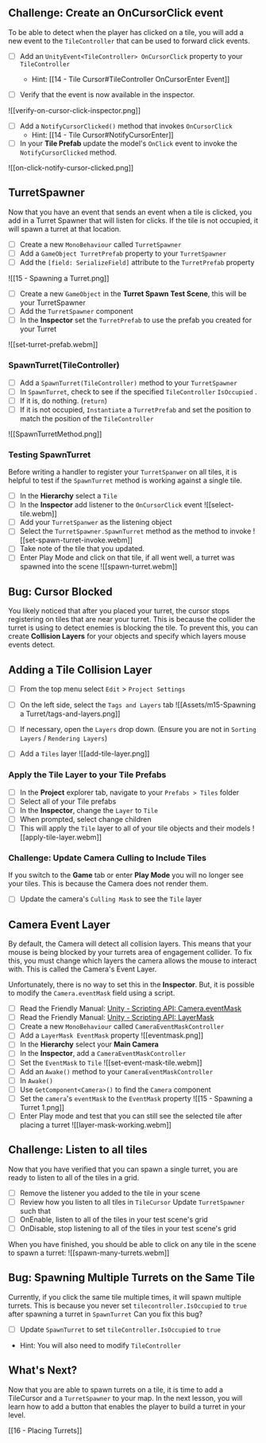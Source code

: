 ## Challenge: Create an OnCursorClick event
To be able to detect when the player has clicked on a tile, you will add a new event to the `TileController` that can be used to forward click events. 

- [ ] Add an `UnityEvent<TileController> OnCursorClick` property to your `TileController`
	- Hint: [[14 - Tile Cursor#TileController OnCursorEnter Event]]

- [ ] Verify that the event is now available in the inspector.

![[verify-on-cursor-click-inspector.png]]

- [ ] Add a `NotifyCursorClicked()` method that invokes `OnCursorClick`
	- Hint: [[14 - Tile Cursor#NotifyCursorEnter]]
- [ ] In your **Tile Prefab** update the model's `OnClick` event to invoke the `NotifyCursorClicked` method.

![[on-click-notify-cursor-clicked.png]]

## TurretSpawner
Now that you have an event that sends an event when a tile is clicked, you add in a Turret Spawner that will listen for clicks. If the tile is not occupied, it will spawn a turret at that location.

- [ ] Create a new `MonoBehaviour` called `TurretSpawner`
- [ ] Add a `GameObject TurretPrefab` property to your `TurretSpawner`
- [ ] Add the `[field: SerializeField]` attribute to the `TurretPrefab` property

![[15 - Spawning a Turret.png]]
 - [ ] Create a new `GameObject` in the **Turret Spawn Test Scene**, this will be your TurretSpawner
 - [ ] Add the `TurretSpawner` component
 - [ ] In the **Inspector** set the `TurretPrefab` to use the prefab you created for your Turret

![[set-turret-prefab.webm]]

### SpawnTurret(TileController)
- [ ] Add a `SpawnTurret(TileController)` method to your `TurretSpawner`
- [ ] In `SpawnTurret`, check to see if the specified `TileController` `IsOccupied` . 
- [ ] If it is, do nothing.  (`return`)
- [ ] If it is not occupied, `Instantiate` a `TurretPrefab` and set the position to match the position of the `TileController`

![[SpawnTurretMethod.png]]
### Testing SpawnTurret
Before writing a handler to register your `TurretSpanwer` on all tiles, it is helpful to test if the `SpawnTurret` method is working against a single tile.
- [ ] In the **Hierarchy** select a `Tile`
- [ ] In the **Inspector** add listener to the `OnCursorClick` event
![[select-tile.webm]]
- [ ] Add your `TurretSpanwer` as the listening object
- [ ] Select the `TurretSpawner.SpawnTurret` method as the method to invoke
![[set-spawn-turret-invoke.webm]]
- [ ] Take note of the tile that you updated.
- [ ] Enter Play Mode and click on that tile, if all went well, a turret was spawned into the scene
![[spawn-turret.webm]]

## Bug: Cursor Blocked
You likely noticed that after you placed your turret, the cursor stops registering on tiles that are near your turret. This is because the collider the turret is using to detect enemies is blocking the tile. To prevent this, you can create **Collision Layers** for your objects and specify which layers mouse events detect.

## Adding a Tile Collision Layer

- [ ] From the top menu select `Edit` > `Project Settings`
- [ ] On the left side, select the `Tags and Layers` tab
![[Assets/m15-Spawning a Turret/tags-and-layers.png]]

- [ ] If necessary, open the `Layers` drop down. (Ensure you are not in `Sorting Layers` / `Rendering Layers`)
- [ ] Add a `Tiles` layer
![[add-tile-layer.png]]

### Apply the Tile Layer to your Tile Prefabs
- [ ] In the **Project** explorer tab, navigate to your `Prefabs > Tiles` folder
- [ ] Select all of your Tile prefabs
- [ ] In the **Inspector**, change the `Layer` to `Tile`
- [ ] When prompted, select change children
- [ ] This will apply the `Tile` layer to all of your tile objects and their models
![[apply-tile-layer.webm]]

### Challenge: Update Camera Culling to Include Tiles
If you switch to the **Game** tab or enter **Play Mode** you will no longer see your tiles. This is because the Camera does not render them.
- [ ] Update the camera's `Culling Mask` to see the `Tile` layer

## Camera Event Layer
By default, the Camera will detect all collision layers. This means that your mouse is being blocked by your turrets area of engagement collider. To fix this, you must change which layers the camera allows the mouse to interact with. This is called the Camera's Event Layer. 

Unfortunately, there is no way to set this in the **Inspector**. But, it is possible to modify the `Camera.eventMask` field using a script.

- [ ] Read the Friendly Manual: [Unity - Scripting API: Camera.eventMask](https://docs.unity3d.com/6000.0/Documentation/ScriptReference/Camera-eventMask.html)
- [ ] Read the Friendly Manual: [Unity - Scripting API: LayerMask](https://docs.unity3d.com/6000.0/Documentation/ScriptReference/LayerMask.html)
- [ ] Create a new `MonoBehaviour` called `CameraEventMaskController`
- [ ] Add a `LayerMask EventMask` property 
![[eventmask.png]]
- [ ] In the **Hierarchy** select your **Main Camera**
- [ ] In the **Inspector**, add a `CameraEventMaskController`
- [ ] Set the `EventMask` to `Tile`
![[set-event-mask-tile.webm]]
- [ ] Add an `Awake()` method to your `CameraEventMaskController`
- [ ] In `Awake()`
- [ ] Use `GetComponent<Camera>()` to find the `Camera` component
- [ ] Set the `camera`'s `eventMask` to the `EventMask` property
![[15 - Spawning a Turret 1.png]]
- [ ] Enter Play mode and test that you can still see the selected tile after placing a turret
![[layer-mask-working.webm]]
## Challenge: Listen to all tiles
Now that you have verified that you can spawn a single turret, you are ready to listen to all of the tiles in a grid.
- [ ] Remove the listener you added to the tile in your scene
- [ ] Review how you listen to all tiles in `TileCursor` 
Update `TurretSpawner` such that
- [ ] OnEnable, listen to all of the tiles in your test scene's grid
- [ ] OnDisable, stop listening to all of the tiles in your test scene's grid

When you have finished, you should be able to click on any tile in the scene to spawn a turret:
![[spawn-many-turrets.webm]]

## Bug: Spawning Multiple Turrets on the Same Tile
Currently, if you click the same tile multiple times, it will spawn multiple turrets. This is because you never set `tilecontroller.IsOccupied` to `true` after spawning a turret in `SpawnTurret` Can you fix this bug?
- [ ] Update `SpawnTurret` to set `tileController.IsOccupied` to `true`
- Hint: You will also need to modify `TileController`

## What's Next?
Now that you are able to spawn turrets on a tile, it is time to add a TileCursor and a `TurretSpawner` to your map. In the next lesson, you will learn how to add a button that enables the player to build a turret in your level.

[[16 - Placing Turrets]]
